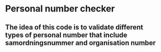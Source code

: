 # Personal number checker
## The idea of this code is to validate different types of personal number that include samordningsnummer and organisation number
